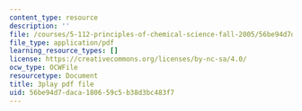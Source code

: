 ```yaml
---
content_type: resource
description: ''
file: /courses/5-112-principles-of-chemical-science-fall-2005/56be94d7daca180659c5b38d3bc483f7_574875.pdf
file_type: application/pdf
learning_resource_types: []
license: https://creativecommons.org/licenses/by-nc-sa/4.0/
ocw_type: OCWFile
resourcetype: Document
title: 3play pdf file
uid: 56be94d7-daca-1806-59c5-b38d3bc483f7
---
```

